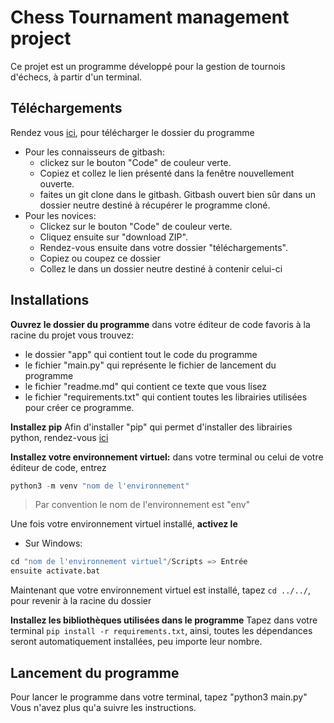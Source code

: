 # Chess Tournament management project

Ce projet est un programme développé pour la gestion de tournois d'échecs, à partir d'un terminal.

## Téléchargements

Rendez vous [ici](https://github.com/Chreno972/P4_chess_tournament), pour télécharger le dossier du programme

- Pour les connaisseurs de gitbash:
  - clickez sur le bouton "Code" de couleur verte.
  - Copiez et collez le lien présenté dans la fenêtre nouvellement ouverte.
  - faites un git clone dans le gitbash. Gitbash ouvert bien sûr dans un dossier neutre destiné à récupérer le programme cloné.
- Pour les novices:
  - Clickez sur le bouton "Code" de couleur verte.
  - Cliquez ensuite sur "download ZIP".
  - Rendez-vous ensuite dans votre dossier "téléchargements".
  - Copiez ou coupez ce dossier
  - Collez le dans un dossier neutre destiné à contenir celui-ci

## Installations

**Ouvrez le dossier du programme** dans votre éditeur de code favoris
à la racine du projet vous trouvez:

- le dossier "app" qui contient tout le code du programme
- le fichier "main.py" qui représente le fichier de lancement du programme
- le fichier "readme.md" qui contient ce texte que vous lisez
- le fichier "requirements.txt" qui contient toutes les librairies utilisées pour créer ce programme.

**Installez pip**
Afin d'installer "pip" qui permet d'installer des librairies python, rendez-vous [ici](https://pip.pypa.io/en/stable/installation/)

**Installez votre environnement virtuel:**
dans votre terminal ou celui de votre éditeur de code, entrez

```Python
python3 -m venv "nom de l'environnement"
```

> Par convention le nom de l'environnement est "env"

Une fois votre environnement virtuel installé, **activez le**

- Sur Windows:

```Python
cd "nom de l'environnement virtuel"/Scripts => Entrée
ensuite activate.bat
```

Maintenant que votre environnement virtuel est installé, tapez `cd ../../`, pour revenir à la racine du dossier

**Installez les bibliothèques utilisées dans le programme**
Tapez dans votre terminal `pip install -r requirements.txt`, ainsi, toutes les dépendances seront automatiquement installées, peu importe leur nombre.

## Lancement du programme

Pour lancer le programme dans votre terminal, tapez "python3 main.py"
Vous n'avez plus qu'a suivre les instructions.
